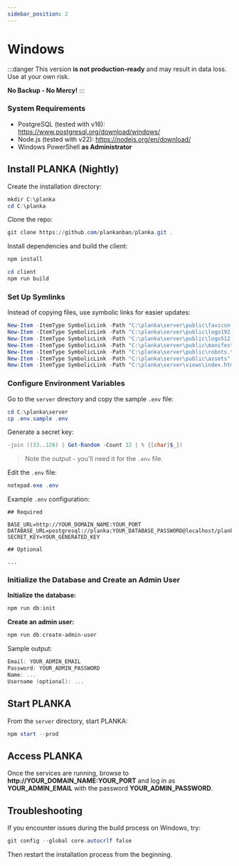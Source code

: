 ```yaml
---
sidebar_position: 2
---
```


# Windows

:::danger
This version **is not production-ready** and may result in data loss. Use at your own risk.

**No Backup - No Mercy!**
:::

### System Requirements

- PostgreSQL (tested with v16): https://www.postgresql.org/download/windows/
- Node.js (tested with v22): https://nodejs.org/en/download/
- Windows PowerShell **as Administrator**

## Install PLANKA (Nightly)

Create the installation directory:

```powershell
mkdir C:\planka
cd C:\planka
```

Clone the repo:

```powershell
git clone https://github.com/plankanban/planka.git .
```

Install dependencies and build the client:

```powershell
npm install

cd client
npm run build
```

### Set Up Symlinks

Instead of copying files, use symbolic links for easier updates:

```powershell
New-Item -ItemType SymbolicLink -Path "C:\planka\server\public\favicon.ico" -Target "C:\planka\client\dist\favicon.ico"
New-Item -ItemType SymbolicLink -Path "C:\planka\server\public\logo192.png" -Target "C:\planka\client\dist\logo192.png"
New-Item -ItemType SymbolicLink -Path "C:\planka\server\public\logo512.png" -Target "C:\planka\client\dist\logo512.png"
New-Item -ItemType SymbolicLink -Path "C:\planka\server\public\manifest.json" -Target "C:\planka\client\dist\manifest.json"
New-Item -ItemType SymbolicLink -Path "C:\planka\server\public\robots.txt" -Target "C:\planka\client\dist\robots.txt"
New-Item -ItemType SymbolicLink -Path "C:\planka\server\public\assets" -Target "C:\planka\client\dist\assets"
New-Item -ItemType SymbolicLink -Path "C:\planka\server\views\index.html" -Target "C:\planka\client\dist\index.html"
```

### Configure Environment Variables

Go to the `server` directory and copy the sample `.env` file:

```powershell
cd C:\planka\server
cp .env.sample .env
```

Generate a secret key:

```powershell
-join ((33..126) | Get-Random -Count 32 | % {[char]$_})
```

> Note the output - you'll need it for the `.env` file.

Edit the `.env` file:

```powershell
notepad.exe .env
```

Example `.env` configuration:

```env
## Required

BASE_URL=http://YOUR_DOMAIN_NAME:YOUR_PORT
DATABASE_URL=postgresql://planka:YOUR_DATABASE_PASSWORD@localhost/planka
SECRET_KEY=YOUR_GENERATED_KEY

## Optional

...
```

### Initialize the Database and Create an Admin User

**Initialize the database:**

```powershell
npm run db:init
```

**Create an admin user:**

```powershell
npm run db:create-admin-user
```

Sample output:

```powershell
Email: YOUR_ADMIN_EMAIL
Password: YOUR_ADMIN_PASSWORD
Name: ...
Username (optional): ...
```

## Start PLANKA

From the `server` directory, start PLANKA:

```powershell
npm start --prod
```

## Access PLANKA

Once the services are running, browse to **http://YOUR_DOMAIN_NAME:YOUR_PORT** and log in as **YOUR_ADMIN_EMAIL** with the password **YOUR_ADMIN_PASSWORD**.

## Troubleshooting

If you encounter issues during the build process on Windows, try:

```powershell
git config --global core.autocrlf false
```

Then restart the installation process from the beginning.
